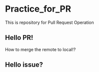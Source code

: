 # Practice_for_PR
This is repository for Pull Request Operation
## Hello PR!
How to merge the remote to local!?
## Hello issue?
